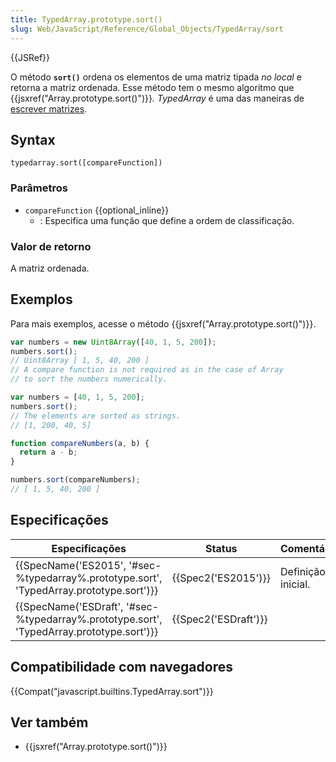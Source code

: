 ```yaml
---
title: TypedArray.prototype.sort()
slug: Web/JavaScript/Reference/Global_Objects/TypedArray/sort
---
```

{{JSRef}}

O método **`sort()`** ordena os elementos de uma matriz tipada _no local_ e retorna a matriz ordenada. Esse método tem o mesmo algoritmo que {{jsxref("Array.prototype.sort()")}}_._ _TypedArray_ é uma das maneiras de [escrever matrizes](/pt-BR/docs/Web/JavaScript/Reference/Global_Objects/TypedArray#TypedArray_objects).

## Syntax

```
typedarray.sort([compareFunction])
```

### Parâmetros

- `compareFunction` {{optional_inline}}
  - : Especifica uma função que define a ordem de classificação.

### Valor de retorno

A matriz ordenada.

## Exemplos

Para mais exemplos, acesse o método {{jsxref("Array.prototype.sort()")}}.

```js
var numbers = new Uint8Array([40, 1, 5, 200]);
numbers.sort();
// Uint8Array [ 1, 5, 40, 200 ]
// A compare function is not required as in the case of Array
// to sort the numbers numerically.

var numbers = [40, 1, 5, 200];
numbers.sort();
// The elements are sorted as strings.
// [1, 200, 40, 5]

function compareNumbers(a, b) {
  return a - b;
}

numbers.sort(compareNumbers);
// [ 1, 5, 40, 200 ]
```

## Especificações

| Especificações                                                                                                       | Status                       | Comentários        |
| -------------------------------------------------------------------------------------------------------------------- | ---------------------------- | ------------------ |
| {{SpecName('ES2015', '#sec-%typedarray%.prototype.sort', 'TypedArray.prototype.sort')}} | {{Spec2('ES2015')}}     | Definição inicial. |
| {{SpecName('ESDraft', '#sec-%typedarray%.prototype.sort', 'TypedArray.prototype.sort')}} | {{Spec2('ESDraft')}} |                    |

## Compatibilidade com navegadores

{{Compat("javascript.builtins.TypedArray.sort")}}

## Ver também

- {{jsxref("Array.prototype.sort()")}}

